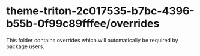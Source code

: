 # theme-triton-2c017535-b7bc-4396-b55b-0f99c89fffee/overrides

This folder contains overrides which will automatically be required by package users.
